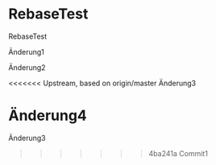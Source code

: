 # RebaseTest
RebaseTest

Änderung1

Änderung2

<<<<<<< Upstream, based on origin/master
Änderung3

Änderung4
=======
Änderung3
>>>>>>> 4ba241a Commit1
